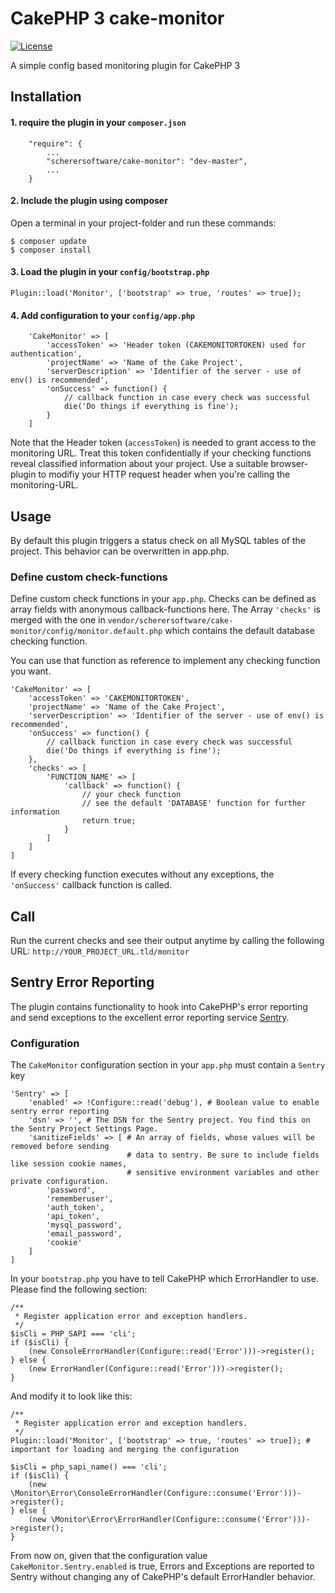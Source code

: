 # CakePHP 3 cake-monitor

[![License](https://img.shields.io/badge/license-MIT-brightgreen.svg?style=flat-square)](LICENSE.txt)

A simple config based monitoring plugin for CakePHP 3

## Installation

#### 1. require the plugin in your `composer.json`

		"require": {
			...
			"scherersoftware/cake-monitor": "dev-master",
			...
		}

#### 2. Include the plugin using composer
Open a terminal in your project-folder and run these commands:

	$ composer update
	$ composer install


#### 3. Load the plugin in your `config/bootstrap.php`

	Plugin::load('Monitor', ['bootstrap' => true, 'routes' => true]);

#### 4. Add configuration to your `config/app.php`

	    'CakeMonitor' => [
	        'accessToken' => 'Header token (CAKEMONITORTOKEN) used for authentication',
	        'projectName' => 'Name of the Cake Project',
	        'serverDescription' => 'Identifier of the server - use of env() is recommended',
	        'onSuccess' => function() {
	        	// callback function in case every check was successful
	            die('Do things if everything is fine');
	        }
	    ]

Note that the Header token (`accessToken`) is needed to grant access to the monitoring URL. Treat this token confidentially if your checking functions reveal classified information about your project.
Use a suitable browser-plugin to modifiy your HTTP request header when you're calling the monitoring-URL.

## Usage

By default this plugin triggers a status check on all MySQL tables of the project.
This behavior can be overwritten in app.php.


### Define custom check-functions

Define custom check functions in your `app.php`. Checks can be defined as array fields with anonymous callback-functions here. The Array `'checks'` is merged with the one in  `vendor/scherersoftware/cake-monitor/config/monitor.default.php` which contains the default database checking function.

You can use that function as reference to implement any checking function you want.

	'CakeMonitor' => [
	    'accessToken' => 'CAKEMONITORTOKEN',
	    'projectName' => 'Name of the Cake Project',
	    'serverDescription' => 'Identifier of the server - use of env() is recommended',
	    'onSuccess' => function() {
	        // callback function in case every check was successful
	        die('Do things if everything is fine');
	    },
	    'checks' => [
		    'FUNCTION_NAME' => [
		        'callback' => function() {
		            // your check function
		            // see the default 'DATABASE' function for further information
		            return true;
		        }
		    ]
		]
	]


If every checking function executes without any exceptions, the `'onSuccess'` callback function is called.


## Call

Run the current checks and see their output anytime by calling the following URL: `http://YOUR_PROJECT_URL.tld/monitor`

## Sentry Error Reporting

The plugin contains functionality to hook into CakePHP's error reporting and send exceptions to the excellent error reporting service [Sentry](https://getsentry.com/).

### Configuration

The `CakeMonitor` configuration section in your `app.php` must contain a `Sentry` key

    'Sentry' => [
        'enabled' => !Configure::read('debug'), # Boolean value to enable sentry error reporting
        'dsn' => '', # The DSN for the Sentry project. You find this on the Sentry Project Settings Page.
        'sanitizeFields' => [ # An array of fields, whose values will be removed before sending
                              # data to sentry. Be sure to include fields like session cookie names, 
                              # sensitive environment variables and other private configuration.
            'password',
            'rememberuser',
            'auth_token',
            'api_token',
            'mysql_password',
            'email_password',
            'cookie'
        ]
    ]

In your `bootstrap.php` you have to tell CakePHP which ErrorHandler to use. Please find the following section:

    /**
     * Register application error and exception handlers.
     */
    $isCli = PHP_SAPI === 'cli';
    if ($isCli) {
        (new ConsoleErrorHandler(Configure::read('Error')))->register();
    } else {
        (new ErrorHandler(Configure::read('Error')))->register();
    }

And modify it to look like this:

    /**
     * Register application error and exception handlers.
     */
    Plugin::load('Monitor', ['bootstrap' => true, 'routes' => true]); # important for loading and merging the configuration

    $isCli = php_sapi_name() === 'cli';
    if ($isCli) {
        (new \Monitor\Error\ConsoleErrorHandler(Configure::consume('Error')))->register();
    } else {
        (new \Monitor\Error\ErrorHandler(Configure::consume('Error')))->register();
    }    

From now on, given that the configuration value `CakeMonitor.Sentry.enabled` is true, Errors and Exceptions are reported to Sentry without changing any of CakePHP's default ErrorHandler behavior.

